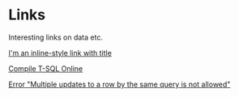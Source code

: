 # Links
Interesting links on data etc.

[I'm an inline-style link with title](https://www.google.com "Google's Homepage")

[Compile T-SQL Online](https://rextester.com/l/sql_server_online_compiler "Compile T-SQL online")

[Error "Multiple updates to a row by the same query is not allowed"](https://community.pivotal.io/s/article/Error-Multiple-updates-to-a-row-by-the-same-query-is-not-allowed)

